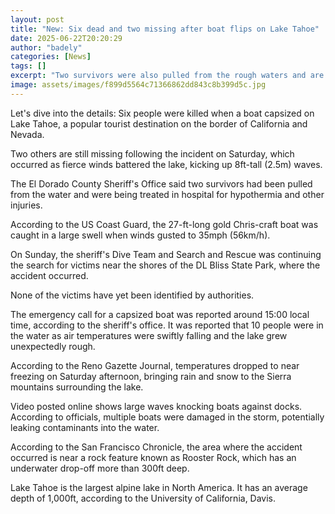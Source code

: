 ```yaml
---
layout: post
title: "New: Six dead and two missing after boat flips on Lake Tahoe"
date: 2025-06-22T20:20:29
author: "badely"
categories: [News]
tags: []
excerpt: "Two survivors were also pulled from the rough waters and are being treated in hospital for hypothermia and other injuries."
image: assets/images/f899d5564c71366862dd843c8b399d5c.jpg
---
```


Let's dive into the details: Six people were killed when a boat capsized on Lake Tahoe, a popular tourist destination on the border of California and Nevada. 

Two others are still missing following the incident on Saturday, which occurred as fierce winds battered the lake, kicking up 8ft-tall (2.5m) waves.

The El Dorado County Sheriff's Office said two survivors had been pulled from the water and were being treated in hospital for hypothermia and other injuries.

According to the US Coast Guard, the 27-ft-long gold Chris-craft boat was caught in a large swell when winds gusted to 35mph (56km/h).

On Sunday, the sheriff's Dive Team and Search and Rescue was continuing the search for victims  near the shores of the DL Bliss State Park, where the accident occurred.

None of the victims have yet been identified by authorities. 

The emergency call for a capsized boat was reported around 15:00 local time, according to the sheriff's office. It was reported that 10 people were in the water as air temperatures were swiftly falling and the lake grew unexpectedly rough. 

According to the Reno Gazette Journal, temperatures dropped to near freezing on Saturday afternoon, bringing rain and snow to the Sierra mountains surrounding the lake. 

Video posted online shows large waves knocking boats against docks. According to officials, multiple boats were damaged in the storm, potentially leaking contaminants into the water.

According to the San Francisco Chronicle, the area where the accident occurred is near a rock feature known as Rooster Rock, which has an underwater drop-off more than 300ft deep. 

Lake Tahoe is the largest alpine lake in North America. It has an average depth of 1,000ft, according to the University of California, Davis.

